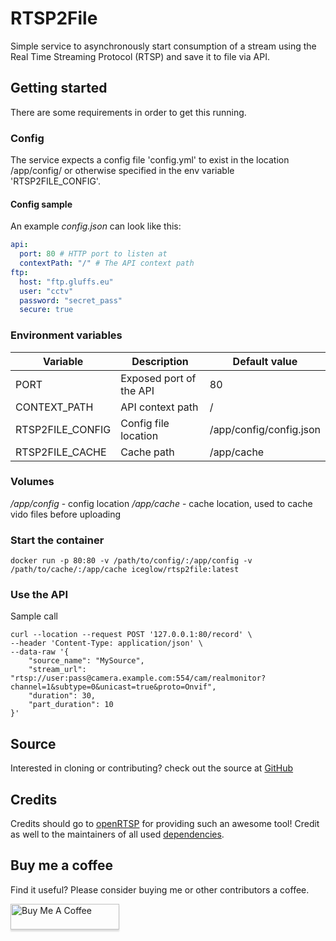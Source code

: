 # RTSP2File
Simple service to asynchronously start consumption of a stream using the Real Time Streaming Protocol (RTSP) and save it to file via API.

## Getting started
There are some requirements in order to get this running.

### Config
The service expects a config file 'config.yml' to exist in the location /app/config/ or otherwise specified in the env variable 'RTSP2FILE_CONFIG'.

#### Config sample
An example _config.json_ can look like this:
```yaml
api:
  port: 80 # HTTP port to listen at
  contextPath: "/" # The API context path
ftp:
  host: "ftp.gluffs.eu"
  user: "cctv"
  password: "secret_pass"
  secure: true
```

### Environment variables
Variable | Description | Default value
-------- | ----------- | -------------
PORT | Exposed port of the API | 80
CONTEXT_PATH | API context path | /
RTSP2FILE_CONFIG | Config file location | /app/config/config.json
RTSP2FILE_CACHE | Cache path | /app/cache

### Volumes
_/app/config_ - config location
_/app/cache_ - cache location, used to cache vido files before uploading

### Start the container
```shell
docker run -p 80:80 -v /path/to/config/:/app/config -v /path/to/cache/:/app/cache iceglow/rtsp2file:latest
```

### Use the API
Sample call

```shell
curl --location --request POST '127.0.0.1:80/record' \
--header 'Content-Type: application/json' \
--data-raw '{
    "source_name": "MySource",
    "stream_url": "rtsp://user:pass@camera.example.com:554/cam/realmonitor?channel=1&subtype=0&unicast=true&proto=Onvif",
    "duration": 30,
    "part_duration": 10    
}'
```

## Source
Interested in cloning or contributing? check out the source at [GitHub](https://github.com/iceglow/rtsp2file) 

## Credits
Credits should go to [openRTSP](http://www.live555.com/openRTSP/) for providing such an awesome tool!
Credit as well to the maintainers of all used [dependencies](package.json).

## Buy me a coffee
Find it useful? Please consider buying me or other contributors a coffee.

<a href="https://www.buymeacoffee.com/iceglow" target="_blank"><img src="https://www.buymeacoffee.com/assets/img/custom_images/orange_img.png" alt="Buy Me A Coffee" style="height: 41px !important;width: 174px !important;box-shadow: 0px 3px 2px 0px rgba(190, 190, 190, 0.5) !important;-webkit-box-shadow: 0px 3px 2px 0px rgba(190, 190, 190, 0.5) !important;" ></a>